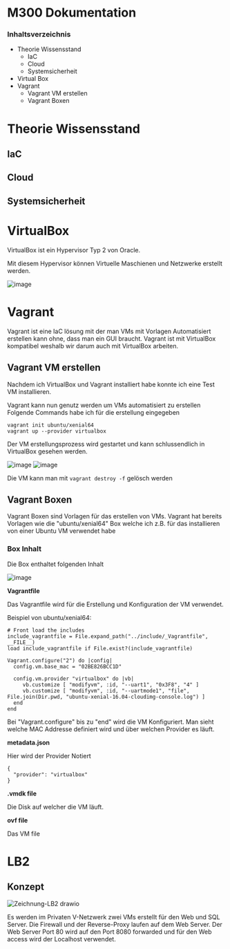 # M300 Dokumentation
### Inhaltsverzeichnis

* Theorie Wissensstand
  * IaC
  * Cloud
  * Systemsicherheit 
* Virtual Box
* Vagrant
  * Vagrant VM erstellen
  * Vagrant Boxen


# Theorie Wissensstand
## IaC
## Cloud
## Systemsicherheit


# VirtualBox
VirtualBox ist ein Hypervisor Typ 2 von Oracle. 

Mit diesem Hypervisor können Virtuelle Maschienen und Netzwerke erstellt werden.

![image](https://user-images.githubusercontent.com/125886316/223142724-e002532b-e87f-465a-a683-9348230b6580.png)

# Vagrant
Vagrant ist eine IaC lösung mit der man VMs mit Vorlagen Automatisiert erstellen kann ohne, dass man ein GUI braucht.
Vagrant ist mit VirtualBox kompatibel weshalb wir darum auch mit VirtualBox arbeiten.

## Vagrant VM erstellen
Nachdem ich VirtualBox und Vagrant installiert habe konnte ich eine Test VM installieren.

Vagrant kann nun genutz werden um VMs automatisiert zu erstellen
Folgende Commands habe ich für die erstellung eingegeben
```
vagrant init ubuntu/xenial64
vagrant up --provider virtualbox
```
Der VM erstellungsprozess wird gestartet und kann schlussendlich in VirtualBox gesehen werden.

![image](https://user-images.githubusercontent.com/125886316/223126175-f47f51b7-c675-4b6f-afc2-386e0dca97f0.png)
![image](https://user-images.githubusercontent.com/125886316/223127055-7e4ac42f-1a55-46fd-974a-ab8af3143aa9.png)

Die VM kann man mit ```vagrant destroy -f``` gelösch werden 


## Vagrant Boxen
Vagrant Boxen sind Vorlagen für das erstellen von VMs.
Vagrant hat bereits Vorlagen wie die "ubuntu/xenial64" Box welche ich z.B. für das installieren von einer Ubuntu VM verwendet habe

### Box Inhalt

Die Box enthaltet folgenden Inhalt

![image](https://user-images.githubusercontent.com/125886316/223152031-de5c3913-54f2-4d96-9002-c6732de1d3d8.png)

**Vagrantfile**

Das Vagrantfile wird für die Erstellung und Konfiguration der VM verwendet. 

Beispiel von ubuntu/xenial64:

```
# Front load the includes
include_vagrantfile = File.expand_path("../include/_Vagrantfile", __FILE__)
load include_vagrantfile if File.exist?(include_vagrantfile)

Vagrant.configure("2") do |config|
  config.vm.base_mac = "02BE826BCC1D"

  config.vm.provider "virtualbox" do |vb|
     vb.customize [ "modifyvm", :id, "--uart1", "0x3F8", "4" ]
     vb.customize [ "modifyvm", :id, "--uartmode1", "file", File.join(Dir.pwd, "ubuntu-xenial-16.04-cloudimg-console.log") ]
  end
end
```
Bei "Vagrant.configure" bis zu "end" wird die VM Konfiguriert. Man sieht welche MAC Addresse definiert wird und über welchen Provider es läuft.

**metadata.json**

Hier wird der Provider Notiert

```
{
  "provider": "virtualbox"
}
```

**.vmdk file**

Die Disk auf welcher die VM läuft.

**ovf file**

Das VM file



# LB2

## Konzept

![Zeichnung-LB2 drawio](https://user-images.githubusercontent.com/125886316/226170719-48f7535e-b70b-4712-8ce1-ffa7f8cb6d9a.png)

Es werden im Privaten V-Netzwerk zwei VMs erstellt für den Web und SQL Server. Die Firewall und der Reverse-Proxy laufen auf dem Web Server. Der Web Server Port 80 wird auf den Port 8080 forwarded und für den Web access wird der Localhost verwendet. 





